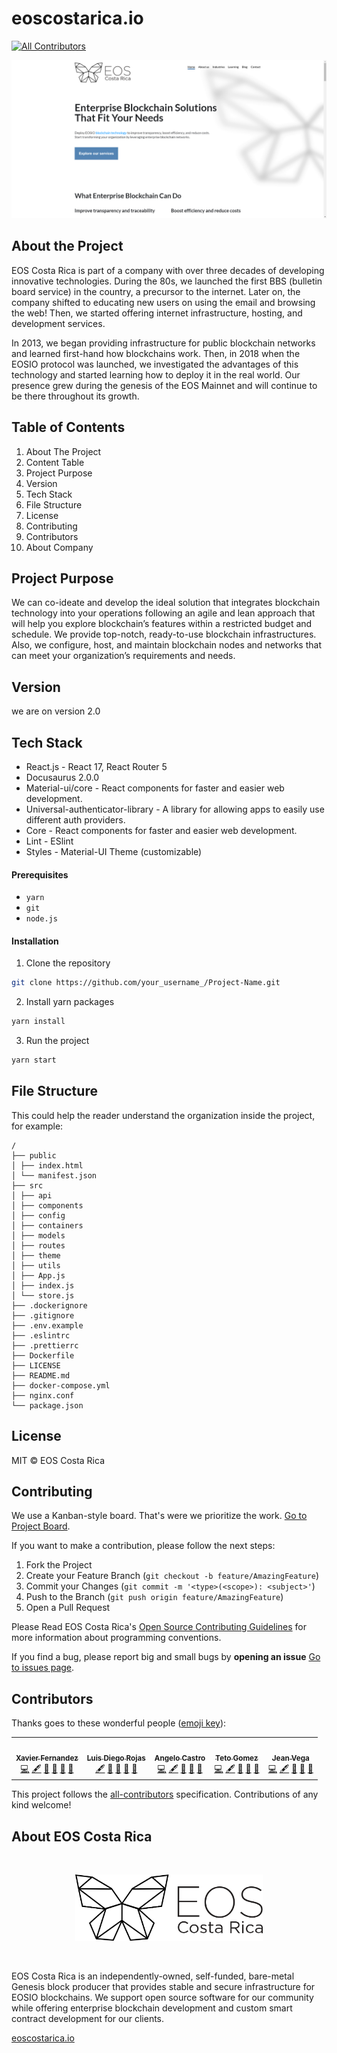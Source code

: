 # eoscostarica.io

<!-- ALL-CONTRIBUTORS-BADGE:START - Do not remove or modify this section -->
[![All Contributors](https://img.shields.io/badge/all_contributors-5-orange.svg?style=flat-square)](#contributors-)
<!-- ALL-CONTRIBUTORS-BADGE:END -->

 ![EOS Costa Rica](https://raw.githubusercontent.com/eoscostarica/eoscostarica.io/master/static/img/screenshot_home.png)

 ## About the Project

EOS Costa Rica is part of a company with over three decades of developing innovative technologies. During the 80s, we launched the first BBS (bulletin board service) in the country, a precursor to the internet. Later on, the company shifted to educating new users on using the email and browsing the web! Then, we started offering internet infrastructure, hosting, and development services.


In 2013, we began providing infrastructure for public blockchain networks and learned first-hand how blockchains work. Then, in 2018 when the EOSIO protocol was launched, we investigated the advantages of this technology and started learning how to deploy it in the real world. Our presence grew during the genesis of the EOS Mainnet and will continue to be there throughout its growth.

 ## Table of Contents

 1. About The Project
 2. Content Table
 3. Project Purpose
 4. Version
 5. Tech Stack
 6. File Structure
 7. License
 8. Contributing
 9. Contributors
 10. About Company

 ## Project Purpose

We can co-ideate and develop the ideal solution that integrates blockchain technology into your operations following an agile and lean approach that will help you explore blockchain’s features within a restricted budget and schedule. We provide top-notch, ready-to-use blockchain infrastructures. Also, we configure, host, and maintain blockchain nodes and networks that can meet your organization’s requirements and needs.

 ## Version

we are on version 2.0

 ## Tech Stack

 - React.js - React 17, React Router 5
 - Docusaurus 2.0.0
 - Material-ui/core - React components for faster and easier web development.
 - Universal-authenticator-library - A library for allowing apps to easily use different auth providers.
 - Core - React components for faster and easier web development.
 - Lint - ESlint
 - Styles - Material-UI Theme (customizable)


 #### **Prerequisites**

- `yarn`
- `git`
- `node.js`

 #### **Installation**

 1. Clone the repository

 ```bash
 git clone https://github.com/your_username_/Project-Name.git
 ```

 2. Install yarn packages


 ```bash
 yarn install
 ```

 3. Run the project
 
 ```bash
 yarn start
 ```

 ## File Structure
 This could help the reader understand the organization inside the project, for example:

 ```text title="modify"
 /
 ├── public
 │ ├── index.html
 │ └── manifest.json
 ├── src
 │ ├── api
 │ ├── components
 │ ├── config
 │ ├── containers
 │ ├── models
 │ ├── routes
 │ ├── theme
 │ ├── utils
 │ ├── App.js
 │ ├── index.js
 │ └── store.js
 ├── .dockerignore
 ├── .gitignore
 ├── .env.example
 ├── .eslintrc
 ├── .prettierrc
 ├── Dockerfile
 ├── LICENSE
 ├── README.md
 ├── docker-compose.yml
 ├── nginx.conf
 └── package.json
 ```

 ## License

 MIT © EOS Costa Rica

 ## Contributing

We use a Kanban-style board. That's were we prioritize the work. [Go to Project Board](https://github.com/eoscostarica/guide.eoscostarica.io/projects/2).

If you want to make a contribution, please follow the next steps:

 1. Fork the Project
 2. Create your Feature Branch (`git checkout -b feature/AmazingFeature`)
 3. Commit your Changes (`git commit -m '<type>(<scope>): <subject>'`)
 4. Push to the Branch (`git push origin feature/AmazingFeature`)
 5. Open a Pull Request

 Please Read EOS Costa Rica's [Open Source Contributing Guidelines](https://guide.eoscostarica.io/docs/open-source-guidelines/) for more information about programming conventions.

 If you find a bug, please report big and small bugs by **opening an issue** [Go to issues page](https://github.com/eoscostarica/eoscostarica.io/issues).

 ## Contributors

Thanks goes to these wonderful people ([emoji key](https://allcontributors.org/docs/en/emoji-key)):
 
<!-- ALL-CONTRIBUTORS-LIST:START - Do not remove or modify this section -->
<!-- prettier-ignore-start -->
<!-- markdownlint-disable -->
<table>
  <tr>
    <td align="center"><a href="https://eoscostarica.io"><img src="https://avatars0.githubusercontent.com/u/5632966?v=4?s=100" width="100px;" alt=""/><br /><sub><b>Xavier Fernandez</b></sub></a><br /><a href="https://github.com/eoscostarica/eoscostarica.io/commits?author=xavier506" title="Code">💻</a> <a href="#content-xavier506" title="Content">🖋</a> <a href="https://github.com/eoscostarica/eoscostarica.io/commits?author=xavier506" title="Documentation">📖</a> <a href="#ideas-xavier506" title="Ideas, Planning, & Feedback">🤔</a> <a href="#projectManagement-xavier506" title="Project Management">📆</a> <a href="https://github.com/eoscostarica/eoscostarica.io/pulls?q=is%3Apr+reviewed-by%3Axavier506" title="Reviewed Pull Requests">👀</a></td>
    <td align="center"><a href="https://github.com/ldrojas"><img src="https://avatars1.githubusercontent.com/u/29232417?v=4?s=100" width="100px;" alt=""/><br /><sub><b>Luis Diego Rojas</b></sub></a><br /><a href="#content-ldrojas" title="Content">🖋</a> <a href="https://github.com/eoscostarica/eoscostarica.io/commits?author=ldrojas" title="Documentation">📖</a> <a href="#ideas-ldrojas" title="Ideas, Planning, & Feedback">🤔</a> <a href="#projectManagement-ldrojas" title="Project Management">📆</a> <a href="https://github.com/eoscostarica/eoscostarica.io/pulls?q=is%3Apr+reviewed-by%3Aldrojas" title="Reviewed Pull Requests">👀</a></td>
    <td align="center"><a href="https://github.com/AngeloCG97"><img src="https://avatars3.githubusercontent.com/u/51149817?v=4?s=100" width="100px;" alt=""/><br /><sub><b>Angelo Castro</b></sub></a><br /><a href="https://github.com/eoscostarica/eoscostarica.io/commits?author=AngeloCG97" title="Code">💻</a> <a href="#content-AngeloCG97" title="Content">🖋</a> <a href="https://github.com/eoscostarica/eoscostarica.io/commits?author=AngeloCG97" title="Documentation">📖</a> <a href="#ideas-AngeloCG97" title="Ideas, Planning, & Feedback">🤔</a> <a href="https://github.com/eoscostarica/eoscostarica.io/pulls?q=is%3Apr+reviewed-by%3AAngeloCG97" title="Reviewed Pull Requests">👀</a></td>
    <td align="center"><a href="https://github.com/tetogomez"><img src="https://avatars.githubusercontent.com/u/10634375?s=460&u=26fce95b96304281a7a20598dc7c1d6f546d3b08&v=4?s=100" width="100px;" alt=""/><br /><sub><b>Teto Gomez</b></sub></a><br /><a href="https://github.com/eoscostarica/eoscostarica.io/commits?author=tetogomez" title="Code">💻</a> <a href="#content-tetogomez" title="Content">🖋</a> <a href="https://github.com/eoscostarica/eoscostarica.io/commits?author=tetogomez" title="Documentation">📖</a> <a href="#ideas-tetogomez" title="Ideas, Planning, & Feedback">🤔</a> <a href="https://github.com/eoscostarica/eoscostarica.io/pulls?q=is%3Apr+reviewed-by%3Atetogomez" title="Reviewed Pull Requests">👀</a></td>
    <td align="center"><a href="https://github.com/JeanVegaD"><img src="https://avatars0.githubusercontent.com/u/19317138?v=4?s=100" width="100px;" alt=""/><br /><sub><b>Jean Vega</b></sub></a><br /><a href="https://github.com/eoscostarica/eoscostarica.io/commits?author=JeanVegaD" title="Code">💻</a> <a href="#content-JeanVegaD" title="Content">🖋</a> <a href="https://github.com/eoscostarica/eoscostarica.io/commits?author=JeanVegaD" title="Documentation">📖</a> <a href="#ideas-JeanVegaD" title="Ideas, Planning, & Feedback">🤔</a> <a href="https://github.com/eoscostarica/eoscostarica.io/pulls?q=is%3Apr+reviewed-by%3AJeanVegaD" title="Reviewed Pull Requests">👀</a></td>
  </tr>
</table>

<!-- markdownlint-restore -->
<!-- prettier-ignore-end -->

<!-- ALL-CONTRIBUTORS-LIST:END -->

This project follows the [all-contributors](https://github.com/all-contributors/all-contributors) specification. Contributions of any kind welcome!

 ## About EOS Costa Rica

 <br/>
  <p align="center">
    <a href="https://es.eoscostarica.io/">
      <img src="https://raw.githubusercontent.com/eoscostarica/eoscostarica.io/master/static/img/logos/eoscr-logo.png" width="300">
    </a>
  </p>
  <br/>

 EOS Costa Rica is an independently-owned, self-funded, bare-metal Genesis block producer that provides stable and secure infrastructure for EOSIO blockchains. We support open source software for our community while offering enterprise blockchain development and custom smart contract development for our clients.

 [eoscostarica.io](https://eoscostarica.io/)
